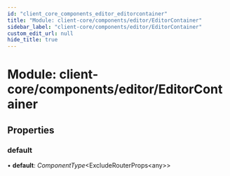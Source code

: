 ```yaml
---
id: "client_core_components_editor_editorcontainer"
title: "Module: client-core/components/editor/EditorContainer"
sidebar_label: "client-core/components/editor/EditorContainer"
custom_edit_url: null
hide_title: true
---
```


# Module: client-core/components/editor/EditorContainer

## Properties

### default

• **default**: *ComponentType*<ExcludeRouterProps<any\>\>
